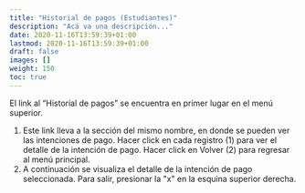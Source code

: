 ```yaml
---
title: "Historial de pagos (Estudiantes)"
description: "Acá va una descripción..."
date: 2020-11-16T13:59:39+01:00
lastmod: 2020-11-16T13:59:39+01:00
draft: false
images: []
weight: 150
toc: true
---
```


El link al “Historial de pagos” se encuentra en primer lugar en el menú superior.

1. Este link lleva a la sección del mismo nombre, en donde se pueden ver las intenciones de pago. Hacer click en cada registro (1) para ver el detalle de la intención de pago. Hacer click en Volver (2) para regresar al menú principal.
1. A continuación se visualiza el detalle de la intención de pago seleccionada. Para salir, presionar la "x" en la esquina superior derecha.
